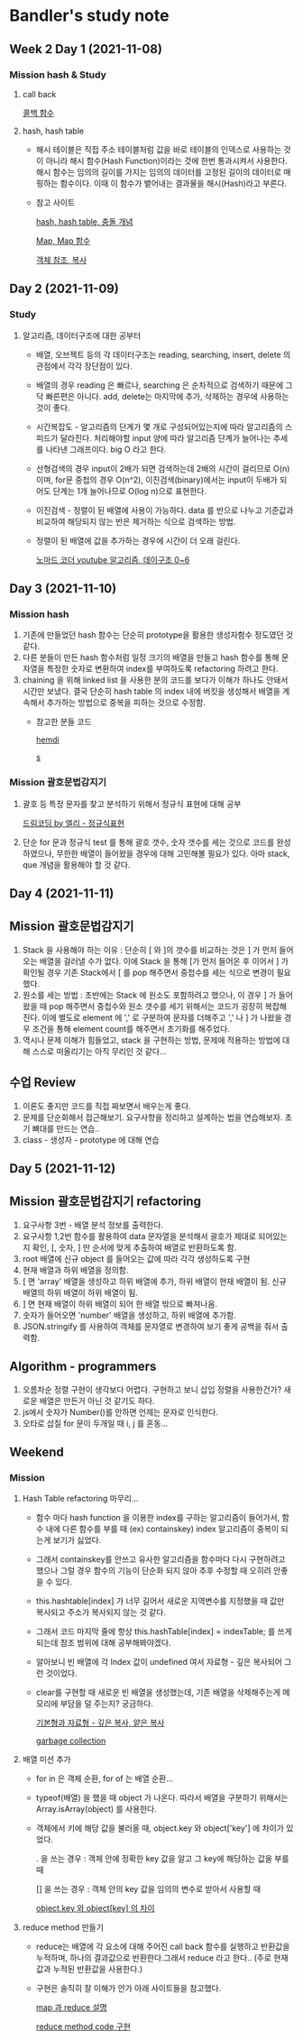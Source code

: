 # Bandler's study note 
## Week 2 Day 1 (2021-11-08)

### Mission hash & Study
1. call back 

    [콜백 함수](https://medium.com/@oasis9217/%EB%B2%88%EC%97%AD-javascript-%EB%8F%84%EB%8C%80%EC%B2%B4-%EC%BD%9C%EB%B0%B1%EC%9D%B4-%EB%AD%94%EB%8D%B0-65bb82556c56)

2. hash, hash table

    * 해시 테이블은 직접 주소 테이블처럼 값을 바로 테이블의 인덱스로 사용하는 것이 아니라 해시 함수(Hash Function)이라는 것에 한번 통과시켜서 사용한다. 해시 함수는 임의의 길이를 가지는 임의의 데이터를 고정된 길이의 데이터로 매핑하는 함수이다. 이때 이 함수가 뱉어내는 결과물을 해시(Hash)라고 부른다.
        
    * 참고 사이트
    
        [hash, hash table, 충돌 개념](https://evan-moon.github.io/2019/06/25/hashtable-with-js/)
        
        [Map, Map 함수](https://velog.io/@jun094/Hash%EC%99%80-Map#21-map-%EA%B0%9D%EC%B2%B4%EB%9E%80)
        
        [객체 참조, 복사](https://ko.javascript.info/object-copy)
        
## Day 2 (2021-11-09)

### Study
1. 알고리즘, 데이터구조에 대한 공부터
    * 배열, 오브젝트 등의 각 데이터구조는 reading, searching, insert, delete 의 관점에서 각각 장단점이 있다.
    * 배열의 경우 reading 은 빠르나, searching 은 순차적으로 검색하기 때문에 그닥 빠른편은 아니다. add, delete는 마지막에 추가, 삭제하는 경우에 사용하는 것이 좋다.
    * 시간복잡도 - 알고리즘의 단계가 몇 개로 구성되어있는지에 따라 알고리즘의 스피드가 달라진다. 처리해야할 input 양에 따라 알고리즘 단계가 늘어나는 추세를 나타낸 그래프이다. big O 라고 한다.
    * 선형검색의 경우 input이 2배가 되면 검색하는데 2배의 시간이 걸리므로 O(n)이며, for문 중첩의 경우 O(n^2), 이진검색(binary)에서는 input이 두배가 되어도 단계는 1개 늘어나므로 O(log n)으로 표현한다.
    * 이진검색 - 정렬이 된 배열에 사용이 가능하다. data 를 반으로 나누고 기준값과 비교하여 해당되지 않는 반은 제거하는 식으로 검색하는 방법.
    * 정렬이 된 배열에 값을 추가하는 경우에 시간이 더 오래 걸린다.

         [노마드 코더 youtube 알고리즘, 데이구조 0~6](https://www.youtube.com/watch?v=BEVnxbxBqi8&list=PL7jH19IHhOLMdHvl3KBfFI70r9P0lkJwL&index=4)
         
         
## Day 3 (2021-11-10)

### Mission hash
1. 기존에 만들었던 hash 함수는 단순히 prototype을 활용한 생성자함수 정도였던 것 같다.
2. 다른 분들이 만든 hash 함수처럼 일정 크기의 배열을 만들고 hash 함수를 통해 문자열을 특정한 숫자로 변환하여 index를 부여하도록 refactoring 하려고 한다. 
3. chaining 을 위해 linked list 을 사용한 분의 코드를 보다가 이해가 하나도 안돼서 시간만 보냈다. 결국 단순히 hash table 의 index 내에 버킷을 생성해서 배열을 계속해서 추가하는 방법으로 중복을 피하는 것으로 수정함. 
    * 참고한 분들 코드
    
        [hemdi](https://github.com/hemudi/codeSquad_cocoa/blob/master/daily_study_log/log_1108/HashMap_LinkedList.js)
    
        [s](https://github.com/soralee2821/cocoa/blob/master/week2/hashmap.js#L27)     

### Mission 괄호문법감지기
1. 괄호 등 특정 문자를 찾고 분석하기 위해서 정규식 표현에 대해 공부

    [드림코딩 by 엘리 - 정규식표현](https://www.youtube.com/watch?v=t3M6toIflyQ)
    
2. 단순 for 문과 정규식 test 를 통해 괄호 갯수, 숫자 갯수를 세는 것으로 코드를 완성하였으나, 무한한 배열이 들어왔을 경우에 대해 고민해볼 필요가 있다. 아마 stack, que 개념을 활용해야 할 것 같다.

## Day 4 (2021-11-11)

## Mission 괄호문법감지기
1. Stack 을 사용해야 하는 이유 : 단순히 \[ 와 \]의 갯수를 비교하는 것은 \] 가 먼저 들어오는 배열을 걸러낼 수가 없다. 이에 Stack 을 통해 \[가 먼저 들어온 후 이어서 \] 가 확인될 경우 기존 Stack에서 \[ 를 pop 해주면서 중첩수를 세는 식으로 변경이 필요했다.
2. 원소를 세는 방법 : 초반에는 Stack 에 원소도 포함하려고 했으나, 이 경우 \] 가 들어왔을 때 pop 해주면서 중첩수와 원소 갯수를 세기 위해서는 코드가 굉장히 복잡해진다. 이에 별도로 element 에 ',' 로 구분하여 문자를 더해주고 ',' 나 \] 가 나왔을 경우 조건을 통해 element count를 해주면서 초기화를 해주었다.
3. 역시나 문제 이해가 힘들었고, stack 을 구현하는 방법, 문제에 적용하는 방법에 대해 스스로 떠올리기는 아직 무리인 것 같다...

## 수업 Review
1. 이론도 좋지만 코드를 직접 짜보면서 배우는게 좋다.
2. 문제를 단순화해서 접근해보기. 요구사항을 정리하고 설계하는 법을 연습해보자. 초기 뼈대를 만드는 연습..
3. class - 생성자 - prototype 에 대해 연습

## Day 5 (2021-11-12)

## Mission 괄호문법감지기 refactoring
1. 요구사항 3번 - 배열 분석 정보를 출력한다.
2. 요구사항 1,2번 함수를 활용하여 data 문자열을 분석해서 괄호가 제대로 되어있는지 확인, \[, 숫자, \] 만 순서에 맞게 추출하여 배열로 반환하도록 함. 
3. root 배열에 신규 object 를 들어오는 값에 따라 각각 생성하도록 구현
4. 현재 배열과 하위 배열을 정의함.
5. \[ 면 'array' 배열을 생성하고 하위 배열에 추가, 하위 배열이 현재 배열이 됨. 신규 배열의 하위 배열이 하위 배열이 됨.
6. \] 면 현재 배열이 하위 배열이 되어 한 배열 밖으로 빠져나옴.
7. 숫자가 들어오면 'number' 배열을 생성하고, 하위 배열에 추가함.
8. JSON.stringify 를 사용하여 객체를 문자열로 변경하여 보기 좋게 공백을 줘서 출력함.

## Algorithm - programmers
1. 오름차순 정렬 구현이 생각보다 어렵다. 구현하고 보니 삽입 정렬을 사용한건가? 새로운 배열은 만든거 아닌 것 같기도 하다.
2. js에서 숫자가 Number()를 안하면 언제는 문자로 인식한다.
3. 오타로 삽질 for 문이 두개일 때 i, j 를 혼동...
 
 
 ## Weekend
 
 ### Mission 
 1. Hash Table refactoring 마무리...
    - 함수 마다 hash function 을 이용한 index를 구하는 알고리즘이 들어가서, 함수 내에 다른 함수를 부를 때 (ex) containskey) index 알고리즘이 중복이 되는게 보기가 싫었다.
    - 그래서 containskey를 안쓰고 유사한 알고리즘을 함수마다 다시 구현하려고 했으나 그럴 경우 함수의 기능이 단순화 되지 않아 추후 수정할 때 오히려 안좋을 수 있다.
    - this.hashtable[index] 가 너무 길어서 새로운 지역변수를 지정했을 때 값만 복사되고 주소가 복사되지 않는 것 같다. 
    - 그래서 코드 마지막 줄에 항상 this.hashTable[index] = indexTable; 를 쓰게 되는데 참조 범위에 대해 공부해봐야겠다.
    - 알아보니 빈 배열에 각 Index 값이 undefined 여서 자료형 - 깊은 복사되어 그런 것이었다.
    - clear를 구현할 때 새로운 빈 배열을 생성했는데, 기존 배열을 삭제해주는게 메모리에 부담을 덜 주는지? 궁금하다.
    
        [기본형과 자료형 - 깊은 복사, 얕은 복사](https://webclub.tistory.com/638)
        
        [garbage collection](http://theeye.pe.kr/archives/2872)
    
 2. 배열 미션 추가 
    - for in 은 객체 순환, for of 는 배열 순환...
    - typeof(배열) 을 했을 때 object 가 나온다. 따라서 배열을 구분하기 위해서는 Array.isArray(object) 를 사용한다.
    - 객체에서 키에 해당 값을 불러올 때, object.key 와 object['key'] 에 차이가 있었다.
    
        . 을 쓰는 경우 : 객체 안에 정확한 key 값을 알고 그 key에 해당하는 값을 부를 때
    
        [] 을 쓰는 경우 : 객체 안의 key 값을 임의의 변수로 받아서 사용할 때 
        
        [object.key 와 object[key] 의 차이](https://medium.com/sjk5766/javascript-object-key-vs-object-key-%EC%B0%A8%EC%9D%B4-3c21eb49b763) 
        
 3. reduce method 만들기
    - reduce는 배열에 각 요소에 대해 주어진 call back 함수를 실행하고 반환값을 누적하며, 하나의 결과값으로 반환한다.그래서 reduce 라고 한다.. (주로 현재값과 누적된 반환값을 사용한다.)
    - 구현은 솔직히 잘 이해가 안가 아래 사이트들을 참고했다.
      
      [map 과 reduce 설명](https://ratseno.tistory.com/25)
      
      [reduce method code 구현](https://captainchun.tistory.com/17)